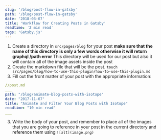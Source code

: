 ```yaml
---
slug: '/blog/post-flow-in-gatsby'
path: '/blog/post-flow-in-gatsby'
date: '2018-03-07'
title: 'Workflow for Creating Posts in Gatsby'
readtime: '2 min read'
tags: 'Gatsby.js'
---
```


1. Create a directory in `src/pages/blog` for your post **make sure that the name of this directory is only a few words otherwise it will return graphql /path error** This directory will be used for our post but also it will contain all of the image assets inside the post
2. Create the markdown file that will be the post. `touch src/pages/blog/how-to-use-this-plugin/how-to-use-this-plugin.md`
3. Fill out the front matter of your post with the appropriate information:

```yaml
//post.md
___
path: "/blog/animate-blog-posts-with-isotope"
date: "2017-11-07"
title: "Animate and Filter Your Blog Posts with Isotope"
readtime: "10 min read"
___
```

3. Write the body of your post, and remember to place all of the images that you are going to reference in your post in the current directory and reference them using `![alt](image.png)`
